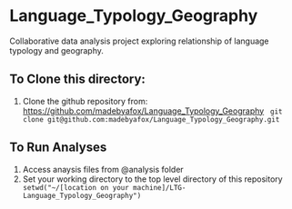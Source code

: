 # Language_Typology_Geography
Collaborative data analysis project exploring relationship of language typology and geography.

## To Clone this directory:
1. Clone the github repository from: https://github.com/madebyafox/Language_Typology_Geography
` git clone git@github.com:madebyafox/Language_Typology_Geography.git`

## To Run Analyses
1. Access anaysis files from @analysis folder
2. Set your working directory to the top level directory of this repository
` setwd("~/[location on your machine]/LTG-Language_Typology_Geography")`
